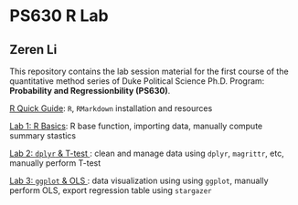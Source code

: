 # PS630 R Lab
## Zeren Li

This repository contains the lab session material for the first course of the quantitative method series of Duke Political Science Ph.D. Program: **Probability and Regressionbility (PS630)**. 

[R Quick Guide](../../tree/master/r-quick-guide): `R`, `RMarkdown` installation and resources

[Lab 1: R Basics](../../tree/master/lab-1): R base function, importing data, manually compute summary stastics

[Lab 2: `dplyr` & T-test ](../../tree/master/lab-1): clean and manage data using `dplyr`, `magrittr`, etc, manually perform T-test

[Lab 3: `ggplot` & OLS ](../../tree/master/lab-1): data visualization using using `ggplot`, manually perform OLS, export regression table using `stargazer`